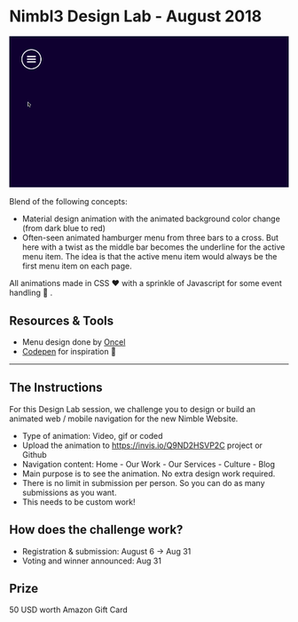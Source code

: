 # Nimbl3 Design Lab - August 2018

![demo](assets/images/animated-menu.gif)

Blend of the following concepts:

* Material design animation with the animated background color change (from dark blue to red) 
* Often-seen animated hamburger menu from three bars to a cross. But here with a twist as the middle bar becomes the underline 
for the active menu item. The idea is that the active menu item would always be the first menu item on each page.

All animations made in CSS ❤️ with a sprinkle of Javascript for some event handling 💊 .

## Resources & Tools

* Menu design done by [Oncel](https://github.com/lemberalla) 
* [Codepen](http://codepen.io/) for inspiration 🙌

---

## The Instructions
For this Design Lab session, we challenge you to design or build an animated web / mobile navigation for the new Nimble Website.
* Type of animation: Video, gif or coded
* Upload the animation to https://invis.io/Q9ND2HSVP2C project or Github 
* Navigation content: Home - Our Work - Our Services - Culture - Blog
* Main purpose is to see the animation. No extra design work required. 
* There is no limit in submission per person. So you can do as many submissions as you want.
* This needs to be custom work!

## How does the challenge work?
* Registration & submission: August 6 → Aug 31
* Voting and winner announced: Aug 31

## Prize
50 USD worth Amazon Gift Card
